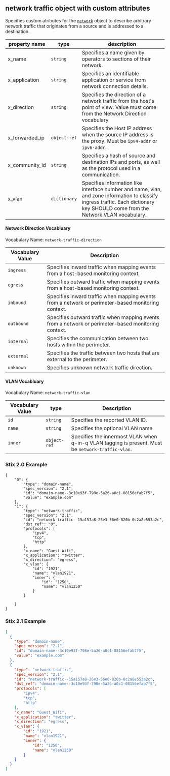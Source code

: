 ## network traffic object with custom attributes

Specifies custom atributes for the [`network`](https://docs.oasis-open.org/cti/stix/v2.1/os/stix-v2.1-os.html#_rgnc3w40xy) object to describe arbitrary network traffic that originates from a source and is addressed to a destination.

| property name | type | description |
|--|--|--|
| x_name | `string` | Specifies a name given by operators to sections of their network. |
| x_application | `string` | Specifies an identifiable application or service from network connection details. |
| x_direction | `string` | Specifies the direction of a network traffic from the host's point of view. Value must come from the Network Direction vocabulary |
| x_forwarded_ip | `object-ref` | Specifies the Host IP address when the source IP address is the proxy. Must be `ipv4-addr` or `ipv6-addr`. |
| x_community_id | `string` | Specifies a hash of source and destination IPs and ports, as well as the protocol used in a communication. |
| x_vlan | `dictionary` | Specifies information like interface number and name, vlan, and zone information to classify ingress traffic. Each dictionary key SHOULD come from the Network VLAN vocabulary. |

#### Network Direction Vocabluary

Vocabulary Name: `network-traffic-direction`

| Vocabulary Value | Description |
|--|--|
| `ingress` | Specifies inward traffic when mapping events from a host-based monitoring context. |
| `egress` | Specifies outward traffic when mapping events from a host-based monitoring context. |
| `inbound` | Specifies inward traffic when mapping events from a network or perimeter-based monitoring context. |
| `outbound` | Specifies outward traffic when mapping events from a network or perimeter-based monitoring context. |
| `internal` | Specifies the communication between two hosts within the perimeter. |
| `external` | Specifies the traffic between two hosts that are external to the perimeter. |
| `unknown` | Specifies unknown network traffic direction. |


#### VLAN Vocabluary

Vocabulary Name: `network-traffic-vlan`

| Vocabulary Value | type | Description |
|--|--|--|
| `id` | `string` | Specifies the reported VLAN ID. |
| `name` | `string` | Specifies the optional VLAN name. |
| `inner` | `object-ref` | Specifies the innermost VLAN when q-in-q VLAN tagging is present. Must be `network-traffic-vlan`. |

### Stix 2.0 Example

    {
        "0": {
            "type": "domain-name",
            "spec_version": "2.1",
            "id": "domain-name--3c10e93f-798e-5a26-a0c1-08156efab7f5",
            "value": "example.com"
        },
        "1": {
            "type": "network-traffic",
            "spec_version": "2.1",
            "id": "network-traffic--15a157a8-26e3-56e0-820b-0c2a8e553a2c",
            "dst_ref": "0",
            "protocols": [
                "ipv4",
                "tcp",
                "http"
            ],
            "x_name": "Guest_Wifi",
            "x_application": "twitter",
            "x_direction": "egress",
            "x_vlan": {
                "id": "1921",
                "name": "vlan1921",
                "inner": {
                    "id": "1250",
                    "name": "vlan1250"
                }
            }

        }
    }

### Stix 2.1 Example
```json
[
  {
    "type": "domain-name",
    "spec_version": "2.1",
    "id": "domain-name--3c10e93f-798e-5a26-a0c1-08156efab7f5",
    "value": "example.com"
  },
  {
    "type": "network-traffic",
    "spec_version": "2.1",
    "id": "network-traffic--15a157a8-26e3-56e0-820b-0c2a8e553a2c",
    "dst_ref": "domain-name--3c10e93f-798e-5a26-a0c1-08156efab7f5",
    "protocols": [
        "ipv4",
        "tcp",
        "http"
    ],
    "x_name": "Guest_Wifi",
    "x_application": "twitter",
    "x_direction": "egress",
    "x_vlan": {
        "id": "1921",
        "name": "vlan1921",
        "inner": {
            "id": "1250",
            "name": "vlan1250"
        }
    }
  }
]
```